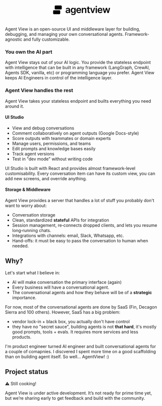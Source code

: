 <div align="center">
  <a href="#">
    <picture>
      <source media="(prefers-color-scheme: dark)" srcset="apps/studio/public/logo_light.svg" height="40">
      <img alt="agentview logo" src="apps/studio/public/logo.svg" height="40">
    </picture>
  </a>
  <br/><br/>
</div>

Agent View is an open-source UI and middleware layer for building, debugging, and managing your own conversational agents. Framework-agnostic and fully customizable.

### You own the AI part

Agent View stays out of your AI logic. You provide the stateless endpoint with intelligence that can be built in any framework (LangGraph, CrewAI, Agents SDK, vanilla, etc) or programming language you prefer. Agent View keeps AI Engineers in control of the intelligence layer.

### Agent View handles the rest

Agent View takes your stateless endpoint and builts everything you need around it.

#### UI Studio

- View and debug conversations
- Comment collaboratively on agent outputs (Google Docs-style)
- Score outputs with teammates or domain experts
- Manage users, permissions, and teams
- Edit prompts and knowledge bases easily
- Track agent versions
- Test in "dev mode" without writing code

UI Studio is built with React and provides almost framework-level customisability. Every conversation item can have its custom view, you can add new screens, and override anything.

#### Storage & Middleware

Agent View provides a server that handles a lot of stuff you probably don't want to worry about:

- Conversation storage
- Clean, standardized **stateful** APIs for integration
- Session management, re‑connects dropped clients, and lets you resume long‑running chats.
- Integrations with channels: email, Slack, Whatsapp, etc. 
- Hand-offs: it must be easy to pass the conversation to human when needed.

## Why?

Let's start what I believe in:

- AI will make conversation the primary interface (again)
- Every business will have a conversational agent. 
- The conversational agents and how they behave will be of a **strategic** importance.

For now, most of the conversational agents are done by SaaS (Fin, Decagon Sierra and 100 others). However, SaaS has a big problem:
- vendor lock-in + black box, you actually don't have control
- they have no "secret sauce", building agents is not **that hard**, it's mostly good prompts, tools + evals. It requires more services and less products.

I'm product engineer turned AI engineer and built conversational agents for a couple of comapnies. I discvered I spent more time on a good scaffolding than on building agent itself. So well... AgentView! :)

## Project status

⚠️ Still cooking!

Agent View is under active development. It’s not ready for prime time yet, but we’re sharing early to get feedback and build with the community.

